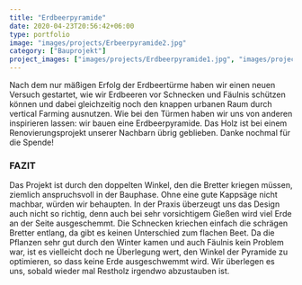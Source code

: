 ```yaml
---
title: "Erdbeerpyramide"
date: 2020-04-23T20:56:42+06:00
type: portfolio
image: "images/projects/Erbeerpyramide2.jpg"
category: ["Bauprojekt"]
project_images: ["images/projects/Erdbeerpyramide1.jpg", "images/projects/Erbeerpyramide2.jpg"]
---
```



Nach dem nur mäßigen Erfolg der Erdbeertürme haben wir einen neuen Versuch gestartet, wie wir Erdbeeren vor Schnecken und Fäulnis schützen können und dabei gleichzeitig noch den knappen urbanen Raum durch vertical Farming ausnutzen. Wie bei den Türmen haben wir uns von anderen inspirieren lassen: wir bauen eine Erdbeerpyramide. Das Holz ist bei einem Renovierungsprojekt unserer Nachbarn übrig geblieben. Danke nochmal für die Spende! 

### FAZIT 

Das Projekt ist durch den doppelten Winkel, den die Bretter kriegen müssen, ziemlich anspruchsvoll in der Bauphase. Ohne eine gute Kappsäge nicht machbar, würden wir behaupten. In der Praxis überzeugt uns das Design auch nicht so richtig, denn auch bei sehr vorsichtigem Gießen wird viel Erde an der Seite ausgeschemmt. Die Schnecken kriechen einfach die schrägen Bretter entlang, da gibt es keinen Unterschied zum flachen Beet. Da die Pflanzen sehr gut durch den Winter kamen und auch Fäulnis kein Problem war, ist es vielleicht doch ne Überlegung wert, den Winkel der Pyramide zu optimieren, so dass keine Erde ausgeschwemmt wird. Wir überlegen es uns, sobald wieder mal Restholz irgendwo abzustauben ist. 

